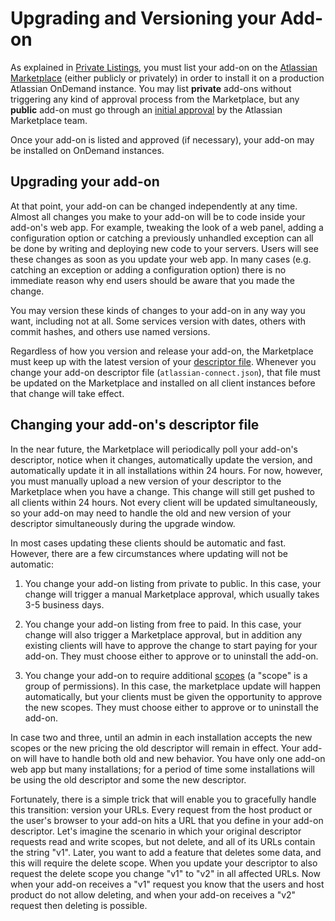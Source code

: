 # Upgrading and Versioning your Add-on

As explained in [Private Listings](../guides/private-listings.html), you must list your add-on on the [Atlassian
Marketplace](https://marketplace.atlassian.com) (either publicly or privately) in order to install it on a production
Atlassian OnDemand instance. You may list __private__ add-ons without triggering any kind of approval process from the
Marketplace, but any __public__ add-on must go through an [initial approval](../guides/selling-on-marketplace.html) by
the Atlassian Marketplace team.

Once your add-on is listed and approved (if necessary), your add-on may be installed on OnDemand instances.

## Upgrading your add-on

At that point, your add-on can be changed independently at any time. Almost all changes you make to your add-on will be
to code inside your add-on's web app. For example, tweaking the look of a web panel, adding a configuration option or
catching a previously unhandled exception can all be done by writing and deploying new code to your servers. Users will
see these changes as soon as you update your web app. In many cases (e.g. catching an exception or adding a
configuration option) there is no immediate reason why end users should be aware that you made the change.

You may version these kinds of changes to your add-on in any way you want, including not at all. Some services version with
dates, others with commit hashes, and others use named versions.

Regardless of how you version and release your add-on, the Marketplace must keep up with the latest version of your
[descriptor file](../modules/). Whenever you change your add-on descriptor file (`atlassian-connect.json`), that file
must be updated on the Marketplace and installed on all client instances before that change will take effect.

## Changing your add-on's descriptor file

In the near future, the Marketplace will periodically poll your add-on's descriptor, notice when it changes,
automatically update the version, and automatically update it in all installations within 24 hours.  For now, however, you
must manually upload a new version of your descriptor to the Marketplace when you have a change. This change will still
get pushed to all clients within 24 hours. Not every client will be updated simultaneously, so your add-on may need to
handle the old and new version of your descriptor simultaneously during the upgrade window.

In most cases updating these clients should be automatic and fast. However, there are a few circumstances where
updating will not be automatic:

1. You change your add-on listing from private to public. In this case, your change will trigger a manual Marketplace
approval, which usually takes 3-5 business days.

2. You change your add-on listing from free to paid. In this case, your change will also trigger a Marketplace approval,
but in addition any existing clients will have to approve the change to start paying for your add-on. They must choose
either to approve or to uninstall the add-on.

3. You change your add-on to require additional [scopes](../scopes/scopes.html) (a "scope" is a group of permissions). In this
case, the marketplace update will happen automatically, but your clients must be given the opportunity to approve the
new scopes. They must choose either to approve or to uninstall the add-on. 

In case two and three, until an admin in each installation accepts the new scopes or the new pricing the old descriptor
will remain in effect. Your add-on will have to handle both old and new behavior. You have only one add-on web app but
many installations; for a period of time some installations will be using the old descriptor and some the new
descriptor.

Fortunately, there is a simple trick that will enable you to gracefully handle this transition: version your URLs.
Every request from the host product or the user's browser to your add-on hits a URL that you define in your add-on
descriptor. Let's imagine the scenario in which your original descriptor requests read and write scopes, but not delete,
and all of its URLs contain the string "v1". Later, you want to add a feature that deletes some data, and this will
require the delete scope. When you update your descriptor to also request the delete scope you change "v1" to "v2" in all
affected URLs. Now when your add-on receives a "v1" request you know that the users and host product do not allow
deleting, and when your add-on receives a "v2" request then deleting is possible.

